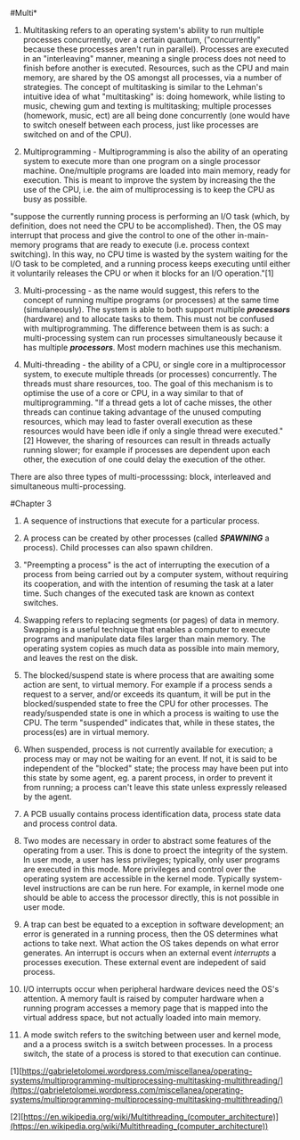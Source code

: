 #Multi*

1.  Multitasking refers to an operating system's ability to run multiple processes concurrently, over a certain quantum, ("concurrently" because these processes aren't run in parallel). Processes are executed in an "interleaving" manner, meaning a single process does not need to finish before another is executed. Resources, such as the CPU and main memory, are shared by the OS amongst all processes, via a number of strategies. The concept of multitasking is similar to the Lehman's intuitive idea of what "multitasking" is: doing homework, while listing to music, chewing gum and texting is multitasking; multiple processes (homework, music, ect) are all being done concurrently (one would have to switch oneself between each process, just like processes are switched on and of the CPU). 

2.  Multiprogramming - Multiprogramming is also the ability of an operating system to execute more than one program on a single processor machine. One/multiple programs are loaded into main memory, ready for execution. This is meant to improve the system by increasing the the use of the CPU, i.e. the aim of multiprocessing is to keep the CPU as busy as possible.

  "suppose the currently running process is performing an I/O task (which, by definition, does not need the CPU to be accomplished). Then, the OS may interrupt that process and give the control to one of the other in-main-memory programs that are ready to execute (i.e. process context switching). In this way, no CPU time is wasted by the system waiting for the I/O task to be completed, and a running process keeps executing until either it voluntarily releases the CPU or when it blocks for an I/O operation."[1]
  
3.  Multi-processing - as the name would suggest, this refers to the concept of running multipe programs (or processes) at the same time (simulaneously). The system is able to both support multiple **_processors_** (hardware) and to allocate tasks to them. This must not be confused with multiprogramming. The difference between them is as such: a multi-processing system can run processes simultaneously because it has multiple **_processors_**. Most modern machines use this mechanism.
  
4.  Multi-threading - the ability of a CPU, or single core in a multiprocessor system, to execute multiple threads (or processes) concurrently. The threads must share resources, too. The goal of this mechanism is to optimise the use of a core or CPU, in a way similar to that of multiprogramming. "If a thread gets a lot of cache misses, the other threads can continue taking advantage of the unused computing resources, which may lead to faster overall execution as these resources would have been idle if only a single thread were executed."[2] However, the sharing of resources can result in threads actually running slower; for example if processes are dependent upon each other, the execution of one could delay the execution of the other.
  
  There are also three types of multi-processsing: block, interleaved and simultaneous multi-processing.
  
#Chapter 3

1.  A sequence of instructions that execute for a particular process.

2.  A process can be created by other processes (called **_SPAWNING_** a process). Child processes can also spawn children.

3.  "Preempting a process" is the act of interrupting the execution of a process from being carried out by a computer system, without requiring its cooperation, and with the intention of resuming the task at a later time. Such changes of the executed task are known as context switches.

4.  Swapping refers to replacing segments (or pages) of data in memory. Swapping is a useful technique that enables a computer to execute programs and manipulate data files larger than main memory. The operating system copies as much data as possible into main memory, and leaves the rest on the disk.

5.  The blocked/suspend state is where process that are awaiting some action are sent, to virtual memory. For example if a process sends a request to a server, and/or exceeds its quantum, it will be put in the blocked/suspended state to free the CPU for other processes. The ready/suspended state is one in which a process is waiting to use the CPU. The term "suspended" indicates that, while in these states, the process(es) are in virtual memory.

6.  When suspended, process is not currently available for execution; a process may or may not be waiting for an event. If not, it is said to be independent of the "blocked" state; the process may have been put into this state by some agent, eg. a parent process, in order to prevent it from running; a process can't leave this state unless expressly released by the agent.

7.  A PCB usually contains process identification data, process state data and process control data.

8.  Two modes are necessary in order to abstract some features of the operating from a user. This is done to proect the integrity of the system. In user mode, a user has less privileges; typically, only user programs are executed in this mode. More privileges and control over the operating system are accessible in the kernel mode. Typically system-level instructions are can be run here. For example, in kernel mode one should be able to access the processor directly, this is not possible in user mode.

9.  A trap can best be equated to a exception in software development; an error is generated in a running process, then the OS determines what actions to take next. What action the OS takes depends on what error generates. An interrupt is occurs when an external event _interrupts_ a processes execution. These external event are indepedent of said process.

10. I/O interrupts occur when peripheral hardware devices need the OS's attention. A memory fault is raised by computer hardware when a running program accesses a memory page that is mapped into the virtual address space, but not actually loaded into main memory.

11. A mode switch refers to the switching between user and kernel mode, and a a process switch is a switch between processes. In a process switch, the state of a process is stored to that execution can continue.
  
  
  
  
  
  
  
  
  
  
  
  
  
  
  
  
[1][https://gabrieletolomei.wordpress.com/miscellanea/operating-systems/multiprogramming-multiprocessing-multitasking-multithreading/](https://gabrieletolomei.wordpress.com/miscellanea/operating-systems/multiprogramming-multiprocessing-multitasking-multithreading/)

[2][https://en.wikipedia.org/wiki/Multithreading_(computer_architecture)](https://en.wikipedia.org/wiki/Multithreading_(computer_architecture))
